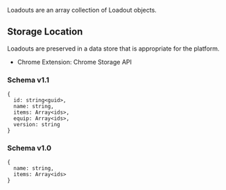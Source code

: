 Loadouts are an array collection of Loadout objects.

## Storage Location
Loadouts are preserved in a data store that is appropriate for the platform.

* Chrome Extension: Chrome Storage API

### Schema v1.1

    {
      id: string<guid>,
      name: string,
      items: Array<ids>,
      equip: Array<ids>,
      version: string
    }

### Schema v1.0

    {
      name: string,
      items: Array<ids>
    }